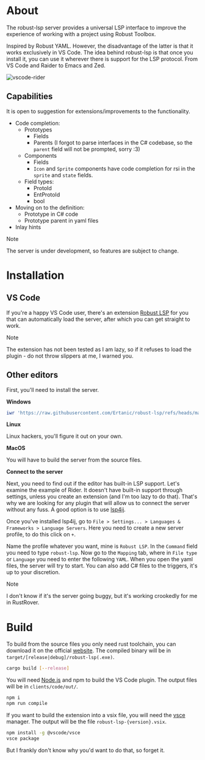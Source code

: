 # About

The robust-lsp server provides a universal LSP interface to improve the experience of working with a project using Robust Toolbox.

Inspired by Robust YAML. However, the disadvantage of the latter is that it works exclusively in VS Code. The idea behind robust-lsp is that once you install it, you can use it wherever there is support for the LSP protocol. From VS Code and Raider to Emacs and Zed.

![vscode-rider](https://github.com/user-attachments/assets/132d1ebb-bbcc-40ae-bd3e-67df4f9fe434)

## Capabilities

It is open to suggestion for extensions/improvements to the functionality.

* Code completion:
    * Prototypes
        * Fields
        * Parents (I forgot to parse interfaces in the C# codebase, so the `parent` field will not be prompted, sorry :3)
    * Components
        * Fields
        * `Icon` and `Sprite` components have code completion for rsi in the `sprite` and `state` fields.
    * Field types:
        * ProtoId
        * EntProtoId
        * bool
* Moving on to the definition:
    * Prototype in C# code
    * Prototype parent in yaml files
* Inlay hints

> [!NOTE]
> The server is under development, so features are subject to change.

# Installation

## VS Code

If you're a happy VS Code user, there's an extension [Robust LSP](https://marketplace.visualstudio.com/items?itemName=Ertanic.robust-lsp) for you that can automatically load the server, after which you can get straight to work.

> [!NOTE]
> The extension has not been tested as I am lazy, so if it refuses to load the plugin - do not throw slippers at me, I warned you.

## Other editors

First, you'll need to install the server. 

**Windows**

```powershell
iwr 'https://raw.githubusercontent.com/Ertanic/robust-lsp/refs/heads/main/scripts/install.ps1' | iex
```

**Linux**

Linux hackers, you'll figure it out on your own.

**MacOS**

You will have to build the server from the source files.

**Connect to the server**

Next, you need to find out if the editor has built-in LSP support. Let's examine the example of Rider. It doesn't have built-in support through settings, unless you create an extension (and I'm too lazy to do that). That's why we are looking for any plugin that will allow us to connect the server without any fuss. A good option is to use [lsp4ij](https://github.com/redhat-developer/lsp4ij).

Once you've installed lsp4ij, go to `File > Settings... > Languages & Frameworks > Language Servers`. Here you need to create a new server profile, to do this click on `+`.

Name the profile whatever you want, mine is `Robust LSP`. In the `Command` field you need to type `robust-lsp`. Now go to the `Mapping` tab, where in `File type` or `Language` you need to enter the following `YAML`. When you open the yaml files, the server will try to start. You can also add C# files to the triggers, it's up to your discretion.

> [!NOTE]
> I don't know if it's the server going buggy, but it's working crookedly for me in RustRover.

# Build

To build from the source files you only need rust toolchain, you can download it on the official [website](https://www.rust-lang.org/). The compiled binary will be in `target/[release|debug]/robust-lsp(.exe)`.

```bash
cargo build [--release]
```

You will need [Node.js](https://nodejs.org/en) and npm to build the VS Code plugin. The output files will be in `clients/code/out/`.

```bash
npm i
npm run compile
```

If you want to build the extension into a vsix file, you will need the [vsce](https://github.com/microsoft/vscode-vsce) manager. The output will be the file `robust-lsp-{version}.vsix`.

```bash
npm install -g @vscode/vsce
vsce package
```

But I frankly don't know why you'd want to do that, so forget it.